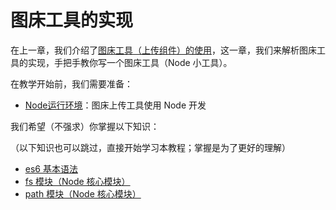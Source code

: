 # 图床工具的实现
在上一章，我们介绍了[图床工具（上传组件）的使用](https://github.com/a1029563229/Blogs/tree/master/Plugins/Upload)，这一章，我们来解析图床工具的实现，手把手教你写一个图床工具（Node 小工具）。

在教学开始前，我们需要准备：
  - [Node运行环境](http://nodejs.cn/)：图床上传工具使用 Node 开发

我们希望（不强求）你掌握以下知识：

（以下知识也可以跳过，直接开始学习本教程；掌握是为了更好的理解）
  - [es6 基本语法](http://es6.ruanyifeng.com/)
  - [fs 模块（Node 核心模块）](http://nodejs.cn/api/fs.html)
  - [path 模块（Node 核心模块）](http://nodejs.cn/api/path.html)

